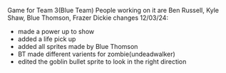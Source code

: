 Game for Team 3(Blue Team)
People working on it are Ben Russell, Kyle Shaw, Blue Thomson, Frazer Dickie
changes 12/03/24:
- made a power up to show
- added a life pick up
- added all sprites made by Blue Thomson
- BT made different varients for zombie(undeadwalker)
- edited the goblin bullet sprite to look in the right direction
